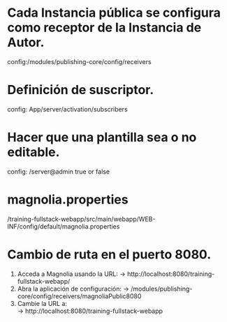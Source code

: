 # Cada Instancia pública se configura como receptor de la Instancia de Autor.
config:/modules/publishing-core/config/receivers

# Definición de suscriptor.
config: App/server/activation/subscribers

# Hacer que una plantilla sea o no editable.
config: /server@admin true or false

# magnolia.properties
/training-fullstack-webapp/src/main/webapp/WEB-INF/config/default/magnolia.properties

# Cambio de ruta en el puerto 8080.
1. Acceda a Magnolia usando la URL: 
    -> http://localhost:8080/training-fullstack-webapp/
2. Abra la aplicación de configuración: 
    -> /modules/publishing-core/config/receivers/magnoliaPublic8080
3. Cambie la URL a:  
    -> http://localhost:8080/training-fullstack-webapp